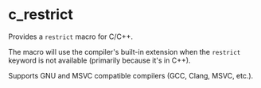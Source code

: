 # c\_restrict

Provides a `restrict` macro for C/C++.

The macro will use the compiler's built-in extension when the `restrict`
keyword is not available (primarily because it's in C++).

Supports GNU and MSVC compatible compilers (GCC, Clang, MSVC, etc.).
